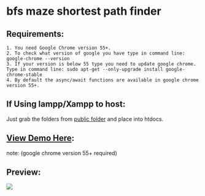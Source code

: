 # bfs maze shortest path finder

Requirements:
--------------------------------------------------------------------------------
	1. You need Google Chrome version 55+.
	2. To check what version of google you have type in command line: google-chrome --version
	3. If your version is below 55 type you need to update google chrome. Type in command line: sudo apt-get --only-upgrade install google-chrome-stable
	4. By default the async/await functions are available in google chrome version 55+. 

If Using lampp/Xampp to host:
--------------------------------------------------------------------------------
Just grab the folders from <a href="https://github.com/mharoot/bfs/tree/master/public">public folder</a> and place into htdocs.

<a href="http://bfs.cu.cc"> View Demo Here</a>:
--------------------------------------------------------------------------------
note: (google chrome version 55+ required)

Preview:
--------------------------------------------------------------------------------
<img src="https://github.com/mharoot/bfs/blob/tree/master/bfs.png"></img>
